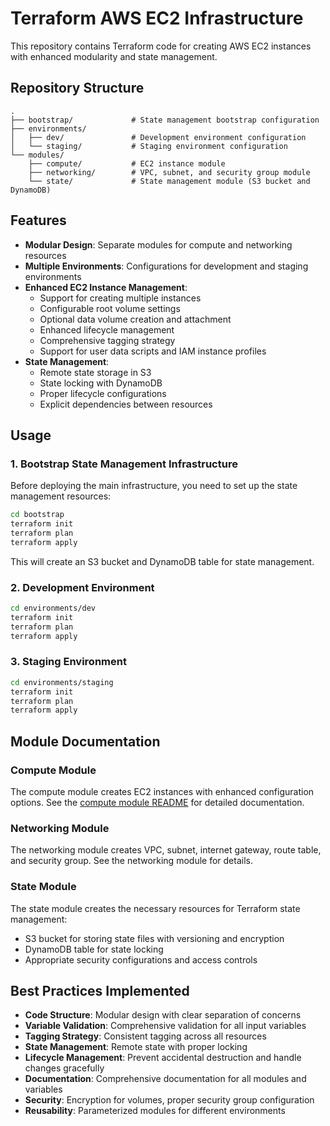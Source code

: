 # Terraform AWS EC2 Infrastructure

This repository contains Terraform code for creating AWS EC2 instances with enhanced modularity and state management.

## Repository Structure

```
.
├── bootstrap/             # State management bootstrap configuration
├── environments/
│   ├── dev/               # Development environment configuration
│   └── staging/           # Staging environment configuration
└── modules/
    ├── compute/           # EC2 instance module
    ├── networking/        # VPC, subnet, and security group module
    └── state/             # State management module (S3 bucket and DynamoDB)
```

## Features

- **Modular Design**: Separate modules for compute and networking resources
- **Multiple Environments**: Configurations for development and staging environments
- **Enhanced EC2 Instance Management**:
  - Support for creating multiple instances
  - Configurable root volume settings
  - Optional data volume creation and attachment
  - Enhanced lifecycle management
  - Comprehensive tagging strategy
  - Support for user data scripts and IAM instance profiles
- **State Management**:
  - Remote state storage in S3
  - State locking with DynamoDB
  - Proper lifecycle configurations
  - Explicit dependencies between resources

## Usage

### 1. Bootstrap State Management Infrastructure

Before deploying the main infrastructure, you need to set up the state management resources:

```bash
cd bootstrap
terraform init
terraform plan
terraform apply
```

This will create an S3 bucket and DynamoDB table for state management.

### 2. Development Environment

```bash
cd environments/dev
terraform init
terraform plan
terraform apply
```

### 3. Staging Environment

```bash
cd environments/staging
terraform init
terraform plan
terraform apply
```

## Module Documentation

### Compute Module

The compute module creates EC2 instances with enhanced configuration options. See the [compute module README](modules/compute/README.md) for detailed documentation.

### Networking Module

The networking module creates VPC, subnet, internet gateway, route table, and security group. See the networking module for details.

### State Module

The state module creates the necessary resources for Terraform state management:
- S3 bucket for storing state files with versioning and encryption
- DynamoDB table for state locking
- Appropriate security configurations and access controls

## Best Practices Implemented

- **Code Structure**: Modular design with clear separation of concerns
- **Variable Validation**: Comprehensive validation for all input variables
- **Tagging Strategy**: Consistent tagging across all resources
- **State Management**: Remote state with proper locking
- **Lifecycle Management**: Prevent accidental destruction and handle changes gracefully
- **Documentation**: Comprehensive documentation for all modules and variables
- **Security**: Encryption for volumes, proper security group configuration
- **Reusability**: Parameterized modules for different environments